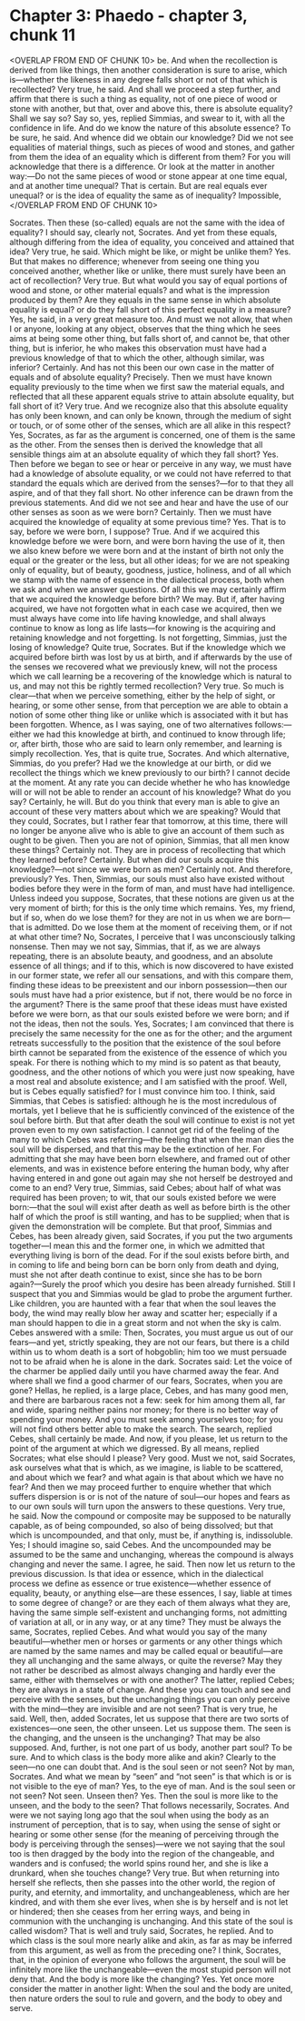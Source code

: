 # Chapter 3: Phaedo - chapter 3, chunk 11

<OVERLAP FROM END OF CHUNK 10>
be. And when the recollection is derived from like things, then another consideration is sure to arise, which is⁠—whether the likeness in any degree falls short or not of that which is recollected? Very true, he said. And shall we proceed a step further, and affirm that there is such a thing as equality, not of one piece of wood or stone with another, but that, over and above this, there is absolute equality? Shall we say so? Say so, yes, replied Simmias, and swear to it, with all the confidence in life. And do we know the nature of this absolute essence? To be sure, he said. And whence did we obtain our knowledge? Did we not see equalities of material things, such as pieces of wood and stones, and gather from them the idea of an equality which is different from them? For you will acknowledge that there is a difference. Or look at the matter in another way:⁠—Do not the same pieces of wood or stone appear at one time equal, and at another time unequal? That is certain. But are real equals ever unequal? or is the idea of equality the same as of inequality? Impossible,
</OVERLAP FROM END OF CHUNK 10>

Socrates. Then these (so-called) equals are not the same with the idea of equality? I should say, clearly not, Socrates. And yet from these equals, although differing from the idea of equality, you conceived and attained that idea? Very true, he said. Which might be like, or might be unlike them? Yes. But that makes no difference; whenever from seeing one thing you conceived another, whether like or unlike, there must surely have been an act of recollection? Very true. But what would you say of equal portions of wood and stone, or other material equals? and what is the impression produced by them? Are they equals in the same sense in which absolute equality is equal? or do they fall short of this perfect equality in a measure? Yes, he said, in a very great measure too. And must we not allow, that when I or anyone, looking at any object, observes that the thing which he sees aims at being some other thing, but falls short of, and cannot be, that other thing, but is inferior, he who makes this observation must have had a previous knowledge of that to which the other, although similar, was inferior? Certainly. And has not this been our own case in the matter of equals and of absolute equality? Precisely. Then we must have known equality previously to the time when we first saw the material equals, and reflected that all these apparent equals strive to attain absolute equality, but fall short of it? Very true. And we recognize also that this absolute equality has only been known, and can only be known, through the medium of sight or touch, or of some other of the senses, which are all alike in this respect? Yes, Socrates, as far as the argument is concerned, one of them is the same as the other. From the senses then is derived the knowledge that all sensible things aim at an absolute equality of which they fall short? Yes. Then before we began to see or hear or perceive in any way, we must have had a knowledge of absolute equality, or we could not have referred to that standard the equals which are derived from the senses?⁠—for to that they all aspire, and of that they fall short. No other inference can be drawn from the previous statements. And did we not see and hear and have the use of our other senses as soon as we were born? Certainly. Then we must have acquired the knowledge of equality at some previous time? Yes. That is to say, before we were born, I suppose? True. And if we acquired this knowledge before we were born, and were born having the use of it, then we also knew before we were born and at the instant of birth not only the equal or the greater or the less, but all other ideas; for we are not speaking only of equality, but of beauty, goodness, justice, holiness, and of all which we stamp with the name of essence in the dialectical process, both when we ask and when we answer questions. Of all this we may certainly affirm that we acquired the knowledge before birth? We may. But if, after having acquired, we have not forgotten what in each case we acquired, then we must always have come into life having knowledge, and shall always continue to know as long as life lasts⁠—for knowing is the acquiring and retaining knowledge and not forgetting. Is not forgetting, Simmias, just the losing of knowledge? Quite true, Socrates. But if the knowledge which we acquired before birth was lost by us at birth, and if afterwards by the use of the senses we recovered what we previously knew, will not the process which we call learning be a recovering of the knowledge which is natural to us, and may not this be rightly termed recollection? Very true. So much is clear⁠—that when we perceive something, either by the help of sight, or hearing, or some other sense, from that perception we are able to obtain a notion of some other thing like or unlike which is associated with it but has been forgotten. Whence, as I was saying, one of two alternatives follows:⁠—either we had this knowledge at birth, and continued to know through life; or, after birth, those who are said to learn only remember, and learning is simply recollection. Yes, that is quite true, Socrates. And which alternative, Simmias, do you prefer? Had we the knowledge at our birth, or did we recollect the things which we knew previously to our birth? I cannot decide at the moment. At any rate you can decide whether he who has knowledge will or will not be able to render an account of his knowledge? What do you say? Certainly, he will. But do you think that every man is able to give an account of these very matters about which we are speaking? Would that they could, Socrates, but I rather fear that tomorrow, at this time, there will no longer be anyone alive who is able to give an account of them such as ought to be given. Then you are not of opinion, Simmias, that all men know these things? Certainly not. They are in process of recollecting that which they learned before? Certainly. But when did our souls acquire this knowledge?⁠—not since we were born as men? Certainly not. And therefore, previously? Yes. Then, Simmias, our souls must also have existed without bodies before they were in the form of man, and must have had intelligence. Unless indeed you suppose, Socrates, that these notions are given us at the very moment of birth; for this is the only time which remains. Yes, my friend, but if so, when do we lose them? for they are not in us when we are born⁠—that is admitted. Do we lose them at the moment of receiving them, or if not at what other time? No, Socrates, I perceive that I was unconsciously talking nonsense. Then may we not say, Simmias, that if, as we are always repeating, there is an absolute beauty, and goodness, and an absolute essence of all things; and if to this, which is now discovered to have existed in our former state, we refer all our sensations, and with this compare them, finding these ideas to be preexistent and our inborn possession⁠—then our souls must have had a prior existence, but if not, there would be no force in the argument? There is the same proof that these ideas must have existed before we were born, as that our souls existed before we were born; and if not the ideas, then not the souls. Yes, Socrates; I am convinced that there is precisely the same necessity for the one as for the other; and the argument retreats successfully to the position that the existence of the soul before birth cannot be separated from the existence of the essence of which you speak. For there is nothing which to my mind is so patent as that beauty, goodness, and the other notions of which you were just now speaking, have a most real and absolute existence; and I am satisfied with the proof. Well, but is Cebes equally satisfied? for I must convince him too. I think, said Simmias, that Cebes is satisfied: although he is the most incredulous of mortals, yet I believe that he is sufficiently convinced of the existence of the soul before birth. But that after death the soul will continue to exist is not yet proven even to my own satisfaction. I cannot get rid of the feeling of the many to which Cebes was referring⁠—the feeling that when the man dies the soul will be dispersed, and that this may be the extinction of her. For admitting that she may have been born elsewhere, and framed out of other elements, and was in existence before entering the human body, why after having entered in and gone out again may she not herself be destroyed and come to an end? Very true, Simmias, said Cebes; about half of what was required has been proven; to wit, that our souls existed before we were born:⁠—that the soul will exist after death as well as before birth is the other half of which the proof is still wanting, and has to be supplied; when that is given the demonstration will be complete. But that proof, Simmias and Cebes, has been already given, said Socrates, if you put the two arguments together⁠—I mean this and the former one, in which we admitted that everything living is born of the dead. For if the soul exists before birth, and in coming to life and being born can be born only from death and dying, must she not after death continue to exist, since she has to be born again?⁠—Surely the proof which you desire has been already furnished. Still I suspect that you and Simmias would be glad to probe the argument further. Like children, you are haunted with a fear that when the soul leaves the body, the wind may really blow her away and scatter her; especially if a man should happen to die in a great storm and not when the sky is calm. Cebes answered with a smile: Then, Socrates, you must argue us out of our fears⁠—and yet, strictly speaking, they are not our fears, but there is a child within us to whom death is a sort of hobgoblin; him too we must persuade not to be afraid when he is alone in the dark. Socrates said: Let the voice of the charmer be applied daily until you have charmed away the fear. And where shall we find a good charmer of our fears, Socrates, when you are gone? Hellas, he replied, is a large place, Cebes, and has many good men, and there are barbarous races not a few: seek for him among them all, far and wide, sparing neither pains nor money; for there is no better way of spending your money. And you must seek among yourselves too; for you will not find others better able to make the search. The search, replied Cebes, shall certainly be made. And now, if you please, let us return to the point of the argument at which we digressed. By all means, replied Socrates; what else should I please? Very good. Must we not, said Socrates, ask ourselves what that is which, as we imagine, is liable to be scattered, and about which we fear? and what again is that about which we have no fear? And then we may proceed further to enquire whether that which suffers dispersion is or is not of the nature of soul⁠—our hopes and fears as to our own souls will turn upon the answers to these questions. Very true, he said. Now the compound or composite may be supposed to be naturally capable, as of being compounded, so also of being dissolved; but that which is uncompounded, and that only, must be, if anything is, indissoluble. Yes; I should imagine so, said Cebes. And the uncompounded may be assumed to be the same and unchanging, whereas the compound is always changing and never the same. I agree, he said. Then now let us return to the previous discussion. Is that idea or essence, which in the dialectical process we define as essence or true existence⁠—whether essence of equality, beauty, or anything else⁠—are these essences, I say, liable at times to some degree of change? or are they each of them always what they are, having the same simple self-existent and unchanging forms, not admitting of variation at all, or in any way, or at any time? They must be always the same, Socrates, replied Cebes. And what would you say of the many beautiful⁠—whether men or horses or garments or any other things which are named by the same names and may be called equal or beautiful⁠—are they all unchanging and the same always, or quite the reverse? May they not rather be described as almost always changing and hardly ever the same, either with themselves or with one another? The latter, replied Cebes; they are always in a state of change. And these you can touch and see and perceive with the senses, but the unchanging things you can only perceive with the mind⁠—they are invisible and are not seen? That is very true, he said. Well, then, added Socrates, let us suppose that there are two sorts of existences⁠—one seen, the other unseen. Let us suppose them. The seen is the changing, and the unseen is the unchanging? That may be also supposed. And, further, is not one part of us body, another part soul? To be sure. And to which class is the body more alike and akin? Clearly to the seen⁠—no one can doubt that. And is the soul seen or not seen? Not by man, Socrates. And what we mean by “seen” and “not seen” is that which is or is not visible to the eye of man? Yes, to the eye of man. And is the soul seen or not seen? Not seen. Unseen then? Yes. Then the soul is more like to the unseen, and the body to the seen? That follows necessarily, Socrates. And were we not saying long ago that the soul when using the body as an instrument of perception, that is to say, when using the sense of sight or hearing or some other sense (for the meaning of perceiving through the body is perceiving through the senses)⁠—were we not saying that the soul too is then dragged by the body into the region of the changeable, and wanders and is confused; the world spins round her, and she is like a drunkard, when she touches change? Very true. But when returning into herself she reflects, then she passes into the other world, the region of purity, and eternity, and immortality, and unchangeableness, which are her kindred, and with them she ever lives, when she is by herself and is not let or hindered; then she ceases from her erring ways, and being in communion with the unchanging is unchanging. And this state of the soul is called wisdom? That is well and truly said, Socrates, he replied. And to which class is the soul more nearly alike and akin, as far as may be inferred from this argument, as well as from the preceding one? I think, Socrates, that, in the opinion of everyone who follows the argument, the soul will be infinitely more like the unchangeable⁠—even the most stupid person will not deny that. And the body is more like the changing? Yes. Yet once more consider the matter in another light: When the soul and the body are united, then nature orders the soul to rule and govern, and the body to obey and serve.
